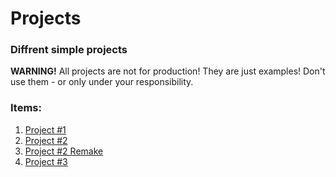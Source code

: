# Projects

### Diffrent simple projects

**WARNING!**
All projects are not for production! They are just examples! Don't use them - or only under your responsibility.

### Items:
1. [Project #1 ](project1/)
1. [Project #2 ](project2/)
1. [Project #2 Remake ](project2_remake/)
1. [Project #3 ](project3/)

